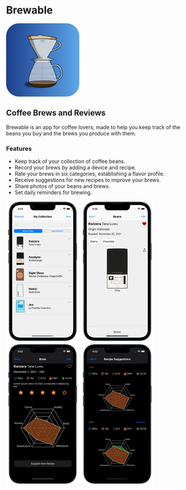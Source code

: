 # Brewable
<img src="./icon-round.png" width="200">

## Coffee Brews and Reviews
Brewable is an app for coffee lovers; made to help you keep track of the beans you buy and the brews you produce with them.

### Features
- Keep track of your collection of coffee beans.
- Record your brews by adding a device and recipe.
- Rate your brews in six categories, establishing a flavor profile.
- Receive suggestions for new recipes to improve your brews.
- Share photos of your beans and brews.
- Set daily reminders for brewing.

<img src="./screenshots/withPhone/iPhone13-MyCollection.png" width="200">
<img src="./screenshots/withPhone/iPhone13-Beans.png" width="200">
<img src="./screenshots/withPhone/iPhone13-Brew-Dark.png" width="200">
<img src="./screenshots/withPhone/iPhone13-Suggestions-Dark.png" width="200">